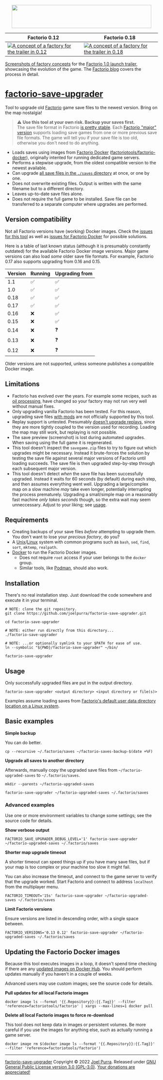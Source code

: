 <p align="center">
	<a href="https://factorio.com/"><img src="https://cdn.factorio.com/assets/img/web/factorio-logo.png" width="460" height="76" border="0" /></a>
</p>

| Factorio 0.12                                                                                                                                                                                                   | Factorio 0.18                                                                                                                                                                                                    |
| --------------------------------------------------------------------------------------------------------------------------------------------------------------------------------------------------------------- | ---------------------------------------------------------------------------------------------------------------------------------------------------------------------------------------------------------------- |
| [![A concept of a factory for the trailer in 0.12](https://cdn.factorio.com/assets/img/blog/fff-353-05-factorio012-fullsize.png)](https://cdn.factorio.com/assets/img/blog/fff-353-05-factorio012-fullsize.png) | [![A concept of a factory for the trailer in 0.18 ](https://cdn.factorio.com/assets/img/blog/fff-353-04-factorio018-fullsize.png)](https://cdn.factorio.com/assets/img/blog/fff-353-04-factorio018-fullsize.png) |

[Screenshots of factory concepts](https://www.factorio.com/blog/post/fff-353) for the [Factorio 1.0 launch trailer](https://www.youtube.com/watch?v=BqaAjgpsoW8), showcasing the evolution of the game. The [Factorio blog](https://www.factorio.com/blog/) covers the process in detail.

# [factorio-save-upgrader](https://joelpurra.com/projects/factorio-save-upgrader/)

Tool to upgrade old [Factorio](https://factorio.com/) game save files to the newest version. Bring on the map nostalgia!

> ⚠ **Use this tool at your own risk. Backup your saves first.**  
> The save file format in Factorio [is pretty stable](https://gaming.stackexchange.com/questions/307514/have-saved-games-been-compatible-after-patches). Each [Factorio "major" version](https://wiki.factorio.com/Version_history) supports loading save games from one or more previous save file formats. The game will tell you if your save file is too old, otherwise you don't need to do anything.

- Loads saves using images from [Factorio Docker](https://github.com/factoriotools/factorio-docker) ([factoriotools/factorio-docker](https://hub.docker.com/r/factoriotools/factorio/)), originally intented for running dedicated game servers.
- Performs a stepwise upgrade, from the oldest compatible version to the newest available.
- Can upgrade [all save files in the `./saves` directory](https://wiki.factorio.com/Application_directory) at once, or one by one.
- Does not overwrite existing files. Output is written with the same filename but to a different directory.
- Leaves up-to-date save files alone.
- Does not require the full game to be installed. Save file can be transferred to a separate computer where upgrades are performed.

## Version compatibility

Not all Factorio versions have (working) Docker images. Check the [issues for this tool](https://github.com/joelpurra/factorio-save-upgrader/issues?q=) as well as [issues for Factorio Docker](https://github.com/factoriotools/factorio-docker/issues?q=) for possible solutions.

Here is a table of last known status (although it is presumably constantly outdated) for the available Factorio Docker image versions. Major game versions can also load _some_ older save file formats. For example, Factorio 0.17 also supports upgrading from 0.16 and 0.15.

| Version | Running | Upgrading from |
| ------- | ------- | -------------- |
| 1.1     | ✅      | ✅             |
| 1.0     | ✅      | ✅             |
| 0.18    | ✅      | ✅             |
| 0.17    | ✅      | ✅             |
| 0.16    | ❌      | ✅             |
| 0.15    | ❌      | ✅             |
| 0.14    | ❌      | ❓             |
| 0.13    | ❌      | ❓             |
| 0.12    | ❌      | ❓             |

Older versions are not supported, unless someone publishes a compatible Docker image.

## Limitations

- Factorio has evolved over the years. For example some recipes, such as [oil processing](https://www.factorio.com/blog/post/fff-305), have changed so your factory may not run very well without manual fixes.
- Only upgrading vanilla Factorio has been tested. For this reason, upgrading save files [with mods](https://mods.factorio.com/) are not officially supported by this tool.
- Replay support is untested. Presumably [doesn't upgrade replays](https://wiki.factorio.com/Replay_system), since they are more tightly coupled to the version used for recording. Loading the map may still work, but replaying is not possible.
- The save preview (screenshot) is lost during automated upgrades. When saving using the full game it is regenerated.
- This tool doesn't inspect the `savegame.zip` files to try to figure out which upgrades might be necessary. Instead it brute-forces the solution by testing the save file against several major versions of Factorio until loading succeeds. The save file is then upgraded step-by-step through each subsequent major version.
- This tool doesn't detect _when_ the save file has been successfully upgraded. Instead it waits for 60 seconds (by default) during each step, and then assumes everything went well. Upgrading a large/complex map on a slow machine _may_ take even longer, potentially interrupting the process prematurely. Upgrading a small/simple map on a reasonably fast machine _only takes seconds_ though, so the extra wait may seem unneccessary. Adjust to your liking; see [usage](#usage).

## Requirements

- Creating backups of your save files _before_ attempting to upgrade them. You don't want to lose your _precious factory_, do you?
- A [Unix](https://en.wikipedia.org/wiki/Unix-like)/[Linux](https://en.wikipedia.org/wiki/Linux) system with common programs such as `bash`, `sed`, `find`, `sort`, `mktemp`, `realpath`.
- [Docker](https://docker.com/) to run the Factorio Docker images.
  - Does not require `root` access if your user belongs to the `docker` group.
  - Similar tools, like [Podman](https://podman.io/), should also work.

## Installation

There's no real installation step. Just download the code somewhere and execute it in your terminal.

```shell
# NOTE: clone the git repository.
git clone https://github.com/joelpurra/factorio-save-upgrader.git

cd factorio-save-upgrader

# NOTE: either run directly from this directory...
./factorio-save-upgrader

# NOTE: ...or optionally symlink to your $PATH for ease of use.
ln --symbolic "${PWD}/factorio-save-upgrader" ~/bin/

factorio-save-upgrader
```

## Usage

Only successfully upgraded files are put in the output directory.

```shell
factorio-save-upgrader <output directory> <input directory or file(s)>
```

Examples assume loading saves from [Factorio's default user data directory location on a Linux system](https://wiki.factorio.com/Application_directory).

## Basic examples

**Simple backup**

You can do better.

```shell
cp --recursive ~/.factorio/saves ~/factorio-saves-backup-$(date +%F)
```

**Upgrade all saves to another directory**

Afterwards, manually copy the upgraded save files from `~/factorio-upgraded-saves` to `~/.factorio/saves`.

```shell
mkdir --parents ~/factorio-upgraded-saves

factorio-save-upgrader ~/factorio-upgraded-saves ~/.factorio/saves
```

### Advanced examples

Use one or more environment variables to change some settings; see the source code for details.

**Show verbose output**

```shell
FACTORIO_SAVE_UPGRADER_DEBUG_LEVEL='1' factorio-save-upgrader ~/factorio-upgraded-saves ~/.factorio/saves
```

**Shorter map upgrade timeout**

A shorter timeout can speed things up if you have many save files, but if your map is too complex or your machine too slow it might fail.

You can also increase the timeout, and connect to the game server to verify that the upgrade worked. Start Factorio and connect to address `localhost` from the multiplayer menu.

```shell
FACTORIO_TIMEOUT='15s' factorio-save-upgrader ~/factorio-upgraded-saves ~/.factorio/saves
```

**Limit Factorio versions**

Ensure versions are listed in descending order, with a single space between.

```shell
FACTORIO_VERSIONS='0.13 0.12' factorio-save-upgrader ~/factorio-upgraded-saves ~/.factorio/saves
```

## Updating the Factorio Docker images

Because this tool executes images in a loop, it doesn't spend time checking if there are any [updated images on Docker Hub](https://hub.docker.com/r/factoriotools/factorio/). You should perform updates manually if you haven't in a couple of weeks.

Advanced users may use custom images; see the source code for details.

**Pull updates for all local Factorio images**

```shell
docker image ls --format '{{.Repository}}:{{.Tag}}' --filter 'reference=factoriotools/factorio' | xargs --max-lines=1 docker pull
```

**Delete all local Factorio images to force re-download**

This tool does not keep data in images or persistent volumes. Be more careful if you use the images for anything else, such as actually running a game server.

```shell
docker image rm $(docker image ls --format '{{.Repository}}:{{.Tag}}' --filter 'reference=factoriotools/factorio')
```

---

[factorio-save-upgrader](https://joelpurra.com/projects/factorio-save-upgrader/) Copyright &copy; 2022 [Joel Purra](https://joelpurra.com/). Released under [GNU General Public License version 3.0 (GPL-3.0)](https://www.gnu.org/licenses/gpl.html). [Your donations are appreciated!](https://joelpurra.com/donate/)
